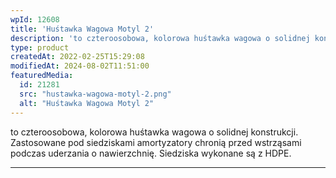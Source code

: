 ```yaml
---
wpId: 12608
title: 'Huśtawka Wagowa Motyl 2'
description: 'to czteroosobowa, kolorowa huśtawka wagowa o solidnej konstrukcji. Zastosowane pod siedziskami amortyzatory chronią przed wstrząsami podczas uderzania o nawierzchnię. Siedziska wykonane są z HDPE.'
type: product
createdAt: 2022-02-25T15:29:08
modifiedAt: 2024-08-02T11:51:00
featuredMedia:
  id: 21281
  src: "hustawka-wagowa-motyl-2.png"
  alt: "Huśtawka Wagowa Motyl 2"
---
```



to czteroosobowa, kolorowa huśtawka wagowa o solidnej konstrukcji. Zastosowane pod siedziskami amortyzatory chronią przed wstrząsami podczas uderzania o nawierzchnię. Siedziska wykonane są z HDPE.

* * *